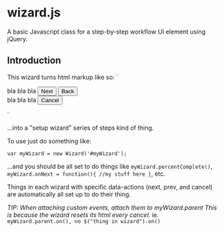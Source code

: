# wizard.js
A basic Javascript class for a step-by-step workflow UI element using jQuery.

## Introduction
This wizard turns html markup like so:
`<div class="wizard" id="myWizard">
 	<div class="step">
 		bla bla bla
 		<button data-action="next">Next</button>
 		<button data-action="prev">Back</button>
 	</div>
 	<div class="step">
 		bla bla bla
 		<button data-action="cancel">Cancel</button>
 	</div>
</div>`

...into a "setup wizard" series of steps kind of thing.

To use just do something like:

`var myWizard = new Wizard('#myWizard');`

...and you should be all set to do things like `myWizard.percentComplete()`, `myWizard.onNext = function(){ //my stuff here }`, etc.

Things in each wizard with specific data-actions (next, prev, and cancel) are automatically all set up to do their thing.

*TIP: When attaching custom events, attach them to myWizard.parent This is because the wizard resets its html every cancel.* ie. `myWizard.parent.on(), no $("thing in wizard").on()`
